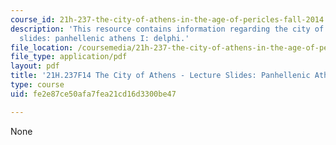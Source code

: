 ```yaml
---
course_id: 21h-237-the-city-of-athens-in-the-age-of-pericles-fall-2014
description: 'This resource contains information regarding the city of athens - lecture
  slides: panhellenic athens I: delphi.'
file_location: /coursemedia/21h-237-the-city-of-athens-in-the-age-of-pericles-fall-2014/fe2e87ce50afa7fea21cd16d3300be47_MIT21H_237F14_Delphi.pdf
file_type: application/pdf
layout: pdf
title: '21H.237F14 The City of Athens - Lecture Slides: Panhellenic Athens I: Delphi'
type: course
uid: fe2e87ce50afa7fea21cd16d3300be47

---
```

None